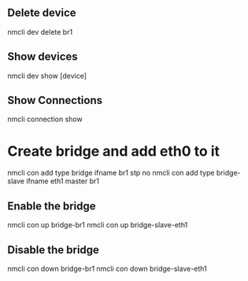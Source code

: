 ## Delete device

nmcli dev delete br1

## Show devices

nmcli dev show [device]

## Show Connections

nmcli connection show

# Create bridge and add eth0 to it
nmcli con add type bridge ifname br1 stp no
nmcli con add type bridge-slave ifname eth1 master br1

## Enable the bridge
nmcli con up bridge-br1
nmcli con up bridge-slave-eth1

## Disable the bridge
nmcli con down bridge-br1
nmcli con down bridge-slave-eth1